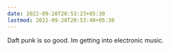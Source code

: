 ```yaml
---
date: 2022-09-28T20:53:23+05:30
lastmod: 2022-09-28T20:53:40+05:30
---
```


Daft punk is so good. Im getting into electronic music.
